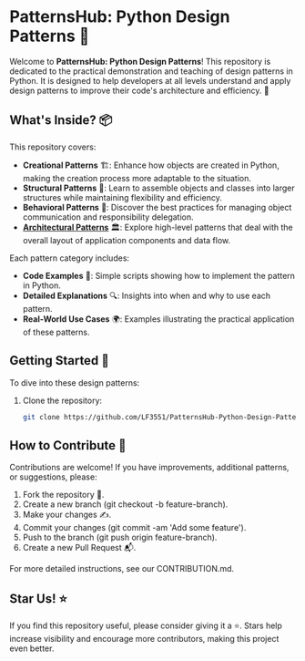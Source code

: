 # PatternsHub: Python Design Patterns 🌟

Welcome to **PatternsHub: Python Design Patterns**! This repository is dedicated to the practical demonstration and teaching of design patterns in Python. It is designed to help developers at all levels understand and apply design patterns to improve their code's architecture and efficiency. 🚀

## What's Inside? 📦

This repository covers:

- **Creational Patterns** 🏗️: Enhance how objects are created in Python, making the creation process more adaptable to the situation.
- **Structural Patterns** 🌉: Learn to assemble objects and classes into larger structures while maintaining flexibility and efficiency.
- **Behavioral Patterns** 🧠: Discover the best practices for managing object communication and responsibility delegation.
- [**Architectural Patterns**](./Architectural/) 🏛️: Explore high-level patterns that deal with the overall layout of application components and data flow.

Each pattern category includes:
- **Code Examples** 📜: Simple scripts showing how to implement the pattern in Python.
- **Detailed Explanations** 🔍: Insights into when and why to use each pattern.
- **Real-World Use Cases** 🌍: Examples illustrating the practical application of these patterns.

## Getting Started 🚀

To dive into these design patterns:
1. Clone the repository:
   ```bash
   git clone https://github.com/LF3551/PatternsHub-Python-Design-Patterns.git
## How to Contribute 🤝

Contributions are welcome! If you have improvements, additional patterns, or suggestions, please:

1. Fork the repository 🍴.
2. Create a new branch (git checkout -b feature-branch).
3. Make your changes ✍️.
4. Commit your changes (git commit -am 'Add some feature').
5. Push to the branch (git push origin feature-branch).
6. Create a new Pull Request 📬.

For more detailed instructions, see our CONTRIBUTION.md.


## Star Us! ⭐

If you find this repository useful, please consider giving it a ⭐. Stars help increase visibility and encourage more contributors, making this project even better.

